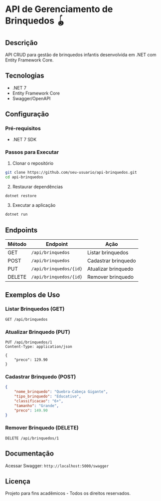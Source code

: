 # API de Gerenciamento de Brinquedos 🪀

## Descrição
API CRUD para gestão de brinquedos infantis desenvolvida em .NET com Entity Framework Core.

## Tecnologias
- .NET 7
- Entity Framework Core
- Swagger/OpenAPI

## Configuração

### Pré-requisitos
- .NET 7 SDK

### Passos para Executar
1. Clonar o repositório
```bash
git clone https://github.com/seu-usuario/api-brinquedos.git
cd api-brinquedos
```

2. Restaurar dependências
```bash
dotnet restore
```

3. Executar a aplicação
```bash
dotnet run
```

## Endpoints

| Método | Endpoint                 | Ação                           |
|--------|--------------------------|--------------------------------|
| GET    | `/api/brinquedos`        | Listar brinquedos              |
| POST   | `/api/brinquedos`        | Cadastrar brinquedo            |
| PUT    | `/api/brinquedos/{id}`   | Atualizar brinquedo            |
| DELETE | `/api/brinquedos/{id}`   | Remover brinquedo              |

## Exemplos de Uso

### Listar Brinquedos (GET)
```http
GET /api/brinquedos
```

### Atualizar Brinquedo (PUT)
```http
PUT /api/brinquedos/1
Content-Type: application/json

{
    "preco": 129.90
}
```

### Cadastrar Brinquedo (POST)
```json
{
    "nome_brinquedo": "Quebra-Cabeça Gigante",
    "tipo_brinquedo": "Educativo",
    "classificacao": "6+",
    "tamanho": "Grande",
    "preco": 149.90
}
```

### Remover Brinquedo (DELETE)
```http
DELETE /api/brinquedos/1
```

## Documentação
Acessar Swagger: `http://localhost:5000/swagger`

## Licença
Projeto para fins acadêmicos - Todos os direitos reservados.
